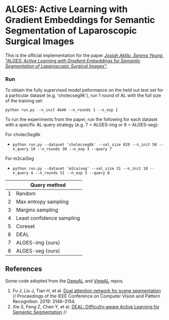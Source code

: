 # ALGES: Active Learning with Gradient Embeddings for Semantic Segmentation of Laparoscopic Surgical Images

This is the official implementation for the paper *[Josiah Aklilu, Serena Yeung, "ALGES: Active Learning with Gradient Embeddings for Semantic Segmentation of Laparoscopic Surgical Images"](https://www.mlforhc.org/2022-accepted-papers)*. 

### Run

To obtain the fully supervised model peformance on the held out test set for a particular dataset (e.g. 'cholecseg9k'), run 1 round of AL with the full size of the training set:

`python run.py --n_init 4640 --n_rounds 1 --n_exp 1`

To run the experiments from the paper, run the following for each dataset with a specific AL query strategy (e.g. 7 = ALGES-img or 8 = ALGES-seg):

For cholecSeg8k
- `python run.py --dataset 'cholecseg8k' --val_size 820 --n_init 50 --n_query 10 --n_rounds 30 --n_exp 3 --query 7`

For m2caiSeg
- `python run.py --dataset 'm2caiseg' --val_size 31 --n_init 10 --n_query 4 --n_rounds 51 --n_exp 3 --query 8`

|  | Query method |
| --- | --- |
| 1 | Random |
| 2 | Max entropy sampling |
| 3 | Margins sampling |
| 4 | Least confidence sampling |
| 5 | Coreset |
| 6 | DEAL |
| 7 | ALGES-img (ours) |
| 8 | ALGES-seg (ours) |

## References
Some code adopted from the [DeepAL](https://github.com/ej0cl6/deep-active-learning) and [ViewAL](https://github.com/nihalsid/ViewAL) repos. 

1. Fu J, Liu J, Tian H, et al. [Dual attention network for scene segmentation](https://arxiv.org/pdf/1809.02983.pdf) // Proceedings of the IEEE Conference on Computer Vision and Pattern Recognition. 2019: 3146-3154.
2. Xie S, Feng Z, Chen Y, et al. [DEAL: Difficulty-aware Active Learning for Semantic Segmentation](https://arxiv.org/pdf/2010.08705.pdf) //
